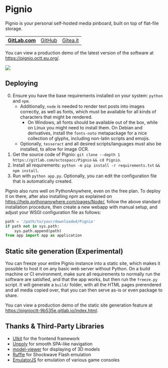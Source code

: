 # Pignio

Pignio is your personal self-hosted media pinboard, built on top of flat-file storage.

<table><tr>
<td><a href="https://gitlab.com/octospacc/Pignio"><b>GitLab.com</b></a></td>
<td><a href="https://github.com/octospacc/Pignio">GitHub</a></td>
<td><a href="https://gitea.it/octospacc/Pignio">Gitea.it</a></td>
</tr></table>

You can view a production demo of the latest version of the software at <https://pignio.octt.eu.org/>.

![](https://octospacc.altervista.org/wp-content/uploads/2025/07/img_20250713_1007347894476461753800707-960x1280.jpg)

## Deploying

0. Ensure you have the base requirements installed on your system: `python` and `npm`.
    * Additionally, `node` is needed to render text posts into images correctly, as well as fonts, which must be available for all kinds of characters that might be rendered.
        * On Windows, all fonts should be available out of the box, while on Linux you might need to install them. On Debian and derivatives, install the `fonts-noto` metapackage for a nice collection of glyphs, including non-latin scripts and emojis.
    * Optionally, `tesseract` and all desired scripts/languages must also be installed, to allow for image OCR.
1. Get the source code of Pignio: `git clone --depth 1 https://gitlab.com/octospacc/Pignio` `&& cd Pignio`.
2. Install all requirements: `python -m pip install -r requirements.txt` `&&` `npm install`.
3. Run with `python app.py`. Optionally, you can edit the configuration file that is automatically created.

Pignio also runs well on PythonAnywhere, even on the free plan. To deploy it on there, after also installing npm as explained on <https://help.pythonanywhere.com/pages/Node/>, follow the above standard installation procedure, then create a new webapp with manual setup, and adjust your WSGI configuration file as follows:

```python
path = '/path/to/your/downloaded/Pignio'
if path not in sys.path:
    sys.path.append(path)
from app import app as application
```

## Static site generation (Experimental)

You can freeze your entire Pignio instance into a static site, which makes it possible to host it on any basic web server without Python. On a build machine or CI environment, make sure all requirements to normally run the software are satisfied, and that the app works, but then run the `freeze.py` script. It will generate a `build/` folder, with all the HTML pages prerendered and all media copied over, that you can then serve as-is or even package to share.

You can view a production demo of the static site generation feature at <https://pignioctt-9b535e.gitlab.io/index.html>.

## Thanks & Third-Party Libraries

* [UIkit](https://getuikit.com/) for the frontend framework
* [Unpoly](https://unpoly.com/) for smooth SPA-like navigation
* [model-viewer](https://modelviewer.dev/) for displaying of 3D models
* [Ruffle](https://ruffle.rs/) for Shockwave Flash emulation
* [EmulatorJS](https://emulatorjs.org/) for emulation of various game consoles
